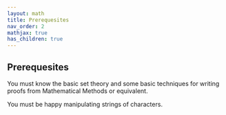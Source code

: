 ```yaml
---
layout: math
title: Prerequesites
nav_order: 2
mathjax: true
has_children: true
---
```


## Prerequesites

You must know the basic set theory and some basic techniques for writing proofs from Mathematical Methods or equivalent.  

You must be happy manipulating strings of characters.
